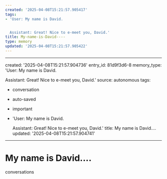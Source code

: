 ```yaml
---
created: '2025-04-08T15:21:57.905417'
tags:
- 'User: My name is David.


  Assistant: Great! Nice to e-meet you, David.'
title: My-name-is-David----
type: memory
updated: '2025-04-08T15:21:57.905422'
---
```


---
created: '2025-04-08T15:21:57.904736'
entry_id: 81d9f3d6-8
memory_type: 'User: My name is David.


  Assistant: Great! Nice to e-meet you, David.'
source: autonomous
tags:
- conversation
- auto-saved
- important
- 'User: My name is David.


  Assistant: Great! Nice to e-meet you, David.'
title: My name is David....
updated: '2025-04-08T15:21:57.904741'
---

# My name is David....

conversations